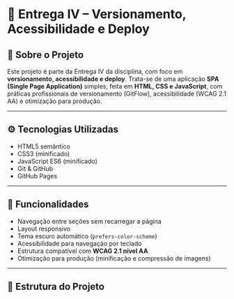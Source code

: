 # 🎯 Entrega IV – Versionamento, Acessibilidade e Deploy

## 🧠 Sobre o Projeto
Este projeto é parte da Entrega IV da disciplina, com foco em **versionamento, acessibilidade e deploy**.
Trata-se de uma aplicação **SPA (Single Page Application)** simples, feita em **HTML, CSS e JavaScript**, com práticas profissionais de versionamento (GitFlow), acessibilidade (WCAG 2.1 AA) e otimização para produção.

---

## ⚙️ Tecnologias Utilizadas
- HTML5 semântico  
- CSS3 (minificado)  
- JavaScript ES6 (minificado)  
- Git & GitHub  
- GitHub Pages  

---

## 🧩 Funcionalidades
- Navegação entre seções sem recarregar a página  
- Layout responsivo  
- Tema escuro automático (`prefers-color-scheme`)  
- Acessibilidade para navegação por teclado  
- Estrutura compatível com **WCAG 2.1 nível AA**  
- Otimização para produção (minificação e compressão de imagens)

---

## 🧱 Estrutura do Projeto
